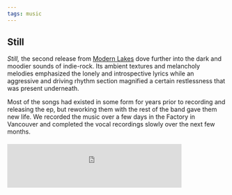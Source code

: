 ```yaml
---
tags: music
---
```


<article>
<h1>Still</h1>
<p><em>Still,</em> the second release from <a href="http://modernlakes.bandcamp.com">Modern Lakes</a> dove further into the dark and moodier sounds of indie-rock. Its ambient textures and melancholy melodies emphasized the lonely and introspective lyrics while an aggressive and driving rhythm section magnified a certain restlessness that was present underneath.</p>
<p>Most of the songs had existed in some form for years prior to recording and releasing the ep, but reworking them with the rest of the band gave them new life. We recorded the music over a few days in the Factory in Vancouver and completed the vocal recordings slowly over the next few months.</p>
<iframe width="400" height="100" style="position: relative; display: block; width: 400px; height: 100px; margin-top:20px;" src="http://bandcamp.com/EmbeddedPlayer/v=2/album=1561056652/size=venti/bgcol=FFFFFF/linkcol=4285BB/" allowtransparency="true" frameborder="0"><a href="http://modernlakes.bandcamp.com/album/still">Still by Modern Lakes</a></iframe>
</article>
